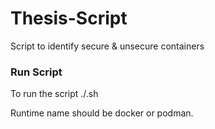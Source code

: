# Thesis-Script
Script to identify secure &amp; unsecure containers

### Run Script
To run the script ./<scriptName>.sh <runtimeName> <securityPolicy>

Runtime name should be docker or podman.
